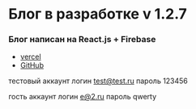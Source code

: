 # Блог в разработке v 1.2.7

### Блог написан на React.js + Firebase

- [vercel](https://blog-firebase-lilac.vercel.app/)
- [GitHub](https://github.com/den10004/BlogFirebase.git)

тестовый аккаунт
логин test@test.ru
пароль 123456

гость аккаунт
логин e@2.ru
пароль qwerty
